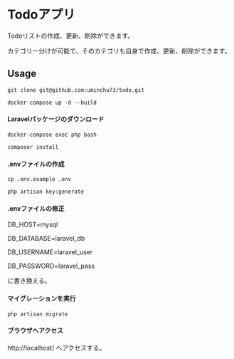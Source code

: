 # Todoアプリ

Todoリストの作成、更新、削除ができます。

カテゴリー分けが可能で、そのカテゴリも自身で作成、更新、削除ができます。

## Usage

```
git clone git@github.com:uminchu73/todo.git

docker-compose up -d --build
```

#### Laravelパッケージのダウンロード
```
docker-compose exec php bash

composer install
```

#### .envファイルの作成
```
cp .env.example .env

php artisan key:generate
```

#### .envファイルの修正
DB_HOST=mysql

DB_DATABASE=laravel_db

DB_USERNAME=laravel_user

DB_PASSWORD=laravel_pass

に書き換える。


#### マイグレーションを実行
```
php artisan migrate
```

#### ブラウザへアクセス
http://localhost/ へアクセスする。
